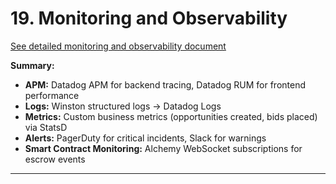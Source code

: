 # 19. Monitoring and Observability

[See detailed monitoring and observability document](./architecture/monitoring-and-observability.md)

**Summary:**
- **APM:** Datadog APM for backend tracing, Datadog RUM for frontend performance
- **Logs:** Winston structured logs → Datadog Logs
- **Metrics:** Custom business metrics (opportunities created, bids placed) via StatsD
- **Alerts:** PagerDuty for critical incidents, Slack for warnings
- **Smart Contract Monitoring:** Alchemy WebSocket subscriptions for escrow events

---
